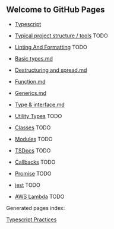## Welcome to GitHub Pages

- [Typescript](./content/typescript.md)

- [Typical project structure / tools](./content/project.md) TODO

- [Linting And Formatting](./content/lint-format.md) TODO

- [Basic types.md](./language/basic-types.md)

- [Destructuring and spread.md](./language/destructuring-and-spread.md)

- [Function.md](./language/function.md)

- [Generics.md](./language/generics.md)

- [Type & interface.md](./language/type-interface.md)

- [Utility Types](./language/utility-types.md) TODO

- [Classes](./language/classes.md) TODO

- [Modules](./language/modules.md) TODO

- [TSDocs](./content/tsdocs.md) TODO

- [Callbacks](./language/callbacks.md) TODO

- [Promise](./language/promise.md) TODO

- [jest](./content/jest.md) TODO

- [AWS Lambda](./content/lambda.md) TODO

Generated pages index:

[Typescript Practices](./pages/index.md)
